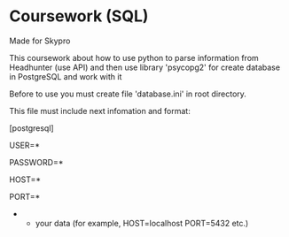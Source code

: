 # Coursework (SQL)

Made for Skypro

This coursework about how to use python to parse information from Headhunter (use API) and then use library 'psycopg2' for create database in PostgreSQL and work with it

Before to use you must create file 'database.ini' in root directory.

This file must include next infomation and format:

[postgresql]  

USER=*  

PASSWORD=*  

HOST=*  

PORT=*  


* - your data (for example, HOST=localhost PORT=5432 etc.)
